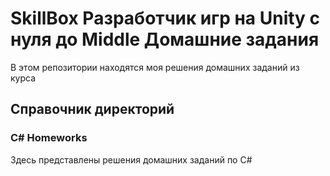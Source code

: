 # SkillBox Разработчик игр на Unity с нуля до Middle Домашние задания

В этом репозитории находятся моя решения домашних заданий из курса
## Справочник директорий
### C# Homeworks
Здесь представлены решения домашних заданий по C#
